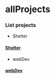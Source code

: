 # allProjects
### List projects
- Shelter
#### [Shelter](https://zebnitskymax.github.io/allProjects/shelter/index.html)
- webDev
#### [webDev](https://zebnitskymax.github.io/allProjects/webDev/)
